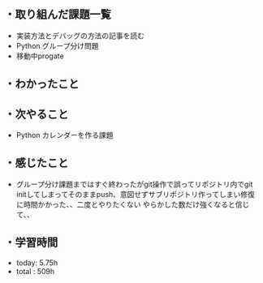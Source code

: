 ## ・取り組んだ課題一覧
- 実装方法とデバッグの方法の記事を読む
- Python グループ分け問題
- 移動中progate


## ・わかったこと


## ・次やること
- Python カレンダーを作る課題

## ・感じたこと
- グループ分け課題まではすぐ終わったがgit操作で誤ってリポジトリ内でgit initしてしまってそのままpush、意図せずサブリポジトリ作ってしまい修復に時間かかった、、二度とやりたくない
やらかした数だけ強くなると信じて、、

## ・学習時間
- today:  5.75h
- total  : 509h

